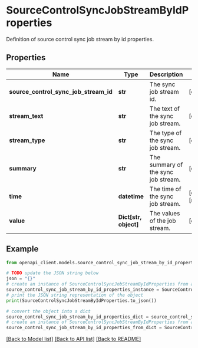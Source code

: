 # SourceControlSyncJobStreamByIdProperties

Definition of source control sync job stream by id properties.

## Properties

Name | Type | Description | Notes
------------ | ------------- | ------------- | -------------
**source_control_sync_job_stream_id** | **str** | The sync job stream id. | [optional] 
**stream_text** | **str** | The text of the sync job stream. | [optional] 
**stream_type** | **str** | The type of the sync job stream. | [optional] 
**summary** | **str** | The summary of the sync job stream. | [optional] 
**time** | **datetime** | The time of the sync job stream. | [optional] [readonly] 
**value** | **Dict[str, object]** | The values of the job stream. | [optional] 

## Example

```python
from openapi_client.models.source_control_sync_job_stream_by_id_properties import SourceControlSyncJobStreamByIdProperties

# TODO update the JSON string below
json = "{}"
# create an instance of SourceControlSyncJobStreamByIdProperties from a JSON string
source_control_sync_job_stream_by_id_properties_instance = SourceControlSyncJobStreamByIdProperties.from_json(json)
# print the JSON string representation of the object
print(SourceControlSyncJobStreamByIdProperties.to_json())

# convert the object into a dict
source_control_sync_job_stream_by_id_properties_dict = source_control_sync_job_stream_by_id_properties_instance.to_dict()
# create an instance of SourceControlSyncJobStreamByIdProperties from a dict
source_control_sync_job_stream_by_id_properties_from_dict = SourceControlSyncJobStreamByIdProperties.from_dict(source_control_sync_job_stream_by_id_properties_dict)
```
[[Back to Model list]](../README.md#documentation-for-models) [[Back to API list]](../README.md#documentation-for-api-endpoints) [[Back to README]](../README.md)


